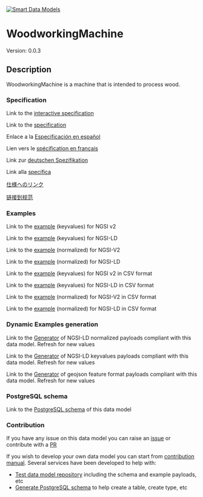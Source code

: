 [![Smart Data Models](https://smartdatamodels.org/wp-content/uploads/2022/01/SmartDataModels_logo.png "Logo")](https://smartdatamodels.org)
# WoodworkingMachine
Version: 0.0.3

## Description 

WoodworkingMachine is a machine that is intended to process wood.
### Specification

Link to the [interactive specification](https://swagger.lab.fiware.org/?url=https://smart-data-models.github.io/dataModel.OPCUA/WoodworkingMachine/swagger.yaml)

Link to the [specification](https://github.com/smart-data-models/dataModel.OPCUA/blob/master/WoodworkingMachine/doc/spec.md)

Enlace a la [Especificación en español](https://github.com/smart-data-models/dataModel.OPCUA/blob/master/WoodworkingMachine/doc/spec_ES.md)

Lien vers le [spécification en français](https://github.com/smart-data-models/dataModel.OPCUA/blob/master/WoodworkingMachine/doc/spec_FR.md)

Link zur [deutschen Spezifikation](https://github.com/smart-data-models/dataModel.OPCUA/blob/master/WoodworkingMachine/doc/spec_DE.md)

Link alla [specifica](https://github.com/smart-data-models/dataModel.OPCUA/blob/master/WoodworkingMachine/doc/spec_IT.md)

[仕様へのリンク](https://github.com/smart-data-models/dataModel.OPCUA/blob/master/WoodworkingMachine/doc/spec_JA.md)

[链接到规范](https://github.com/smart-data-models/dataModel.OPCUA/blob/master/WoodworkingMachine/doc/spec_ZH.md)
### Examples

Link to the [example](https://smart-data-models.github.io/dataModel.OPCUA/WoodworkingMachine/examples/example.json) (keyvalues) for NGSI v2

Link to the [example](https://smart-data-models.github.io/dataModel.OPCUA/WoodworkingMachine/examples/example.jsonld) (keyvalues) for NGSI-LD

Link to the [example](https://smart-data-models.github.io/dataModel.OPCUA/WoodworkingMachine/examples/example-normalized.json) (normalized) for NGSI-V2

Link to the [example](https://smart-data-models.github.io/dataModel.OPCUA/WoodworkingMachine/examples/example-normalized.jsonld) (normalized) for NGSI-LD

Link to the [example](https://smart-data-models.github.io/dataModel.OPCUA/WoodworkingMachine/examples/example.json.csv) (keyvalues) for NGSI v2 in CSV format

Link to the [example](https://smart-data-models.github.io/dataModel.OPCUA/WoodworkingMachine/examples/example.jsonld.csv) (keyvalues) for NGSI-LD in CSV format

Link to the [example](https://smart-data-models.github.io/dataModel.OPCUA/WoodworkingMachine/examples/example-normalized.json.csv) (normalized) for NGSI-V2 in CSV format

Link to the [example](https://smart-data-models.github.io/dataModel.OPCUA/WoodworkingMachine/examples/example-normalized.jsonld.csv) (normalized) for NGSI-LD in CSV format
### Dynamic Examples generation

Link to the [Generator](https://smartdatamodels.org/extra/ngsi-ld_generator.php?schemaUrl=https://raw.githubusercontent.com/smart-data-models/dataModel.OPCUA/master/WoodworkingMachine/schema.json&email=info@smartdatamodels.org) of NGSI-LD normalized payloads compliant with this data model. Refresh for new values

Link to the [Generator](https://smartdatamodels.org/extra/ngsi-ld_generator_keyvalues.php?schemaUrl=https://raw.githubusercontent.com/smart-data-models/dataModel.OPCUA/master/WoodworkingMachine/schema.json&email=info@smartdatamodels.org) of NGSI-LD keyvalues payloads compliant with this data model. Refresh for new values

Link to the [Generator](https://smartdatamodels.org/extra/geojson_features_generator.php?schemaUrl=https://raw.githubusercontent.com/smart-data-models/dataModel.OPCUA/master/WoodworkingMachine/schema.json&email=info@smartdatamodels.org) of geojson feature format payloads compliant with this data model. Refresh for new values
### PostgreSQL schema

Link to the [PostgreSQL schema](https://smart-data-models.github.io/dataModel.OPCUA/WoodworkingMachine/schema.sql) of this data model
### Contribution

 If you have any issue on this data model you can raise an [issue](https://github.com/smart-data-models/dataModel.OPCUA/issues)  or contribute with a [PR](https://github.com/smart-data-models/dataModel.OPCUA/pulls)

 If you wish to develop your own data model you can start from [contribution manual](https://bit.ly/contribution_manual). Several services have been developed to help with: 
 - [Test data model repository](https://smartdatamodels.org/index.php/data-models-contribution-api/) including the schema and example payloads, etc
 - [Generate PostgreSQL schema](https://smartdatamodels.org/index.php/sql-service/) to help create a table, create type, etc